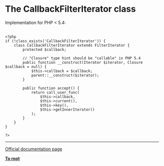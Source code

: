 # The CallbackFilterIterator class



Implementation for PHP &lt; 5.4:<br><br>

```
<?php 
if (!class_exists('CallbackFilterIterator')) {    
    class CallbackFilterIterator extends FilterIterator {
        protected $callback;

        // "Closure" type hint should be "callable" in PHP 5.4
        public function __construct(Iterator $iterator, Closure $callback = null) {
            $this->callback = $callback;
            parent::__construct($iterator);
        }

        public function accept() {
            return call_user_func(
                $this->callback, 
                $this->current(), 
                $this->key(), 
                $this->getInnerIterator()
            );
        }
    }
}

?>
```
  

---

[Official documentation page](https://www.php.net/manual/en/class.callbackfilteriterator.php)

**[To root](/README.md)**